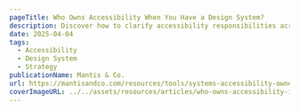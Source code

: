 ```yaml
---
pageTitle: Who Owns Accessibility When You Have a Design System?
description: Discover how to clarify accessibility responsibilities across product teams with the Systems-Accessibility Ownership Matrix.
date: 2025-04-04
tags:
  - Accessibility
  - Design System
  - Strategy
publicationName: Mantis & Co.
url: https://mantisandco.com/resources/tools/systems-accessibility-ownership-matrix
coverImageURL: ../../assets/resources/articles/who-owns-accessibility-in-your-design-system.png
---
```


